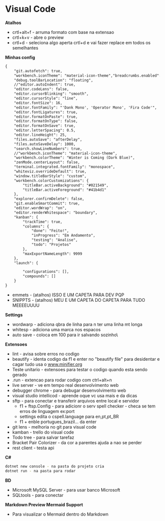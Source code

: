 # Visual Code
**Atalhos**  
* crtl+alt+f - arruma formato com base na extensao
* crtl+k+v - abre o preview
* crtl+d - seleciona algo aperta crtl+d e vai fazer replace em todos os semelhantes   

**Minhas config**  
``` txt
{
    "git.autofetch": true,
    "workbench.iconTheme": "material-icon-theme","breadcrumbs.enabled": true,
    "debug.toolBarLocation": "floating",
    //"editor.autoIndent": true,
    "editor.codeLens": false,
    "editor.cursorBlinking": "smooth",
    "editor.cursorStyle": "line",
    "editor.fontSize": 16,
    "editor.fontFamily": "'Dank Mono', 'Operator Mono', 'Fira Code'",
    "editor.fontLigatures": true,
    "editor.formatOnPaste": true,
    "editor.formatOnType": false,
    "editor.formatOnSave": true,
    "editor.letterSpacing": 0.5,
    "editor.lineHeight": 25,
    "files.autoSave": "afterDelay",
    "files.autoSaveDelay": 1000,
    "search.showLineNumbers": true,
    //"workbench.iconTheme": "material-icon-theme",
    "workbench.colorTheme": "Winter is Coming (Dark Blue)",
    "zenMode.centerLayout": false,
    "terminal.integrated.fontFamily": "monospace",
    "whiteviz.overrideDefault": true,
    "window.titleBarStyle": "custom",
    "workbench.colorCustomizations": {
        "titleBar.activeBackground": "#021549",
        "titleBar.activeForeground": "#41b4d1"
    },
    "explorer.confirmDelete": false,
    "git.enableSmartCommit": true,
    "editor.wordWrap": "on",
    "editor.renderWhitespace": "boundary",
    "kanban": {
        "trackTime": true,
        "columns": {
            "done": "Feito!",
            "inProgress": "Em Andamento",
            "testing": "Analise",
            "todo": "Projetos"
        },
        "maxExportNameLength": 9999
    },
    "launch": {

        "configurations": [],
        "compounds": []
    }
}
```
* emmets - (atalhos) ISSO E UM CAPETA PARA DEV PQP
* SNIPPTS - (atalhos) MEU E UM CAPETA DO CAPETA PARA TUDO MEEEEUUUU

**Settings**  
* wordwarp -  adiciona qbra de linha para n ter uma linha mt longa
* whitesp - adiciona uma marca nos espacos 
* auto save - coloca em 100 para ir salvando sozinho\

**Extensoes**  
* lint - avisa sobre erros no codigo
* beautify - identa codigo da f1 e enter no "beautify file"
    para desidentar e cagar tudo usa o www.minifier.org
* Teste unitario - extensoes para testar o codigo quando esta sendo gerado
* .run - extencao para rodar codigo com ctrl+alt+n
* live server - ve em tempo real desenvolvimento web
* debugger chrome - para debugar desenvolvimento web
* visual studio intellicod - aprende oque vc usa mais e da dicas
* sftp - para conectar e transferir arquivos entre local e servidor
    * f1 + ftsp.Config - para adicionr o serv
spell checker - checa se tem erros de linguagem ex:port
    * settings edita o cspell.language para en,pt,pt_BR
    * f1 + enble portugues_brazil... da enter
* git lens - melhoria no git para visual code
* kamban - trello do visual code
* Todo tree - para salvar tarefaz 
* Bracket Pair Colorizer - da cor a parentes ajuda a nao se perder
* rest client - testa api

**C#**  
``` bash
dotnet new console - na pasta do projeto cria 
dotnet run - na pasta para rodar
```

**BD**
* Microsoft MySQL Server - para usar banco Microsoft
* SQLtools - para conectar 

**Markdown Preview Mermaid Support**
- Para visualizar o Mermaid dentro do Markdown
